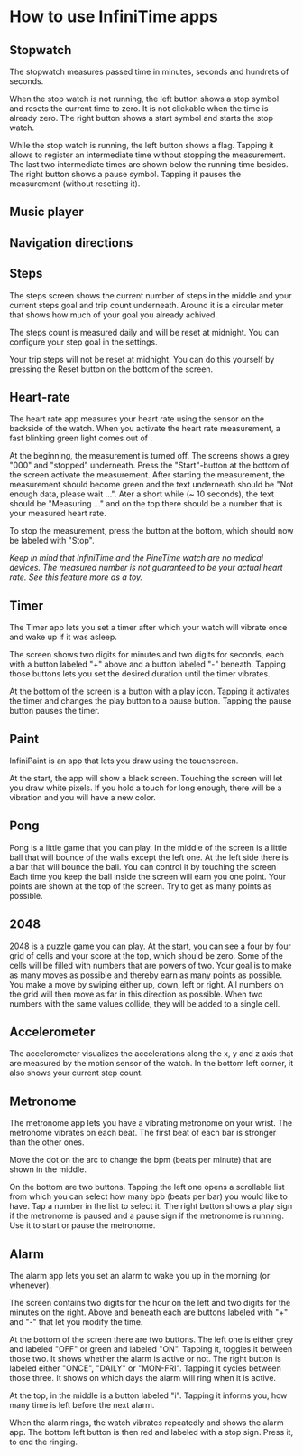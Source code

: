 # How to use InfiniTime apps

## Stopwatch
The stopwatch measures passed time in minutes, seconds and hundrets of seconds.

When the stop watch is not running, the left button shows a stop symbol and resets the current time to zero. It is not clickable when the time is already zero.
The right button shows a start symbol and starts the stop watch.

While the stop watch is running, the left button shows a flag.
Tapping it allows to register an intermediate time without stopping the measurement. 
The last two intermediate times are shown below the running time besides.
The right button shows a pause symbol. Tapping it pauses the measurement (without resetting it).

## Music player

## Navigation directions

## Steps
The steps screen shows the current number of steps in the middle and your current steps goal and trip count underneath.
Around it is a circular meter that shows how much of your goal you already achived.

The steps count is measured daily and will be reset at midnight.
You can configure your step goal in the settings.

Your trip steps will not be reset at midnight.
You can do this yourself by pressing the Reset button on the bottom of the screen.

## Heart-rate
The heart rate app measures your heart rate using the sensor on the backside of the watch. When you activate the heart rate measurement, a fast blinking green light comes out of .

At the beginning, the measurement is turned off.
The screens shows a grey "000" and "stopped" underneath.
Press the "Start"-button at the bottom of the screen activate the measurement.
After starting the measurement, the measurement should become green and the text underneath should be "Not enough data, please wait ...". 
Ater a short while (~ 10 seconds), the text should be "Measuring ..." and on the top there should be a number that is your measured heart rate.

To stop the measurement, press the button at the bottom, which should now be labeled with "Stop".

*Keep in mind that InfiniTime and the PineTime watch are no medical devices. The measured number is not guaranteed to be your actual heart rate. See this feature more as a toy.*

## Timer
The Timer app lets you set a timer after which your watch will vibrate once and wake up if it was asleep.

The screen shows two digits for minutes and two digits for seconds, each with a button labeled "+" above and a button labeled "-" beneath.
Tapping those buttons lets you set the desired duration until the timer vibrates.

At the bottom of the screen is a button with a play icon.
Tapping it activates the timer and changes the play button to a pause button.
Tapping the pause button pauses the timer.

## Paint
InfiniPaint is an app that lets you draw using the touchscreen.

At the start, the app will show a black screen.
Touching the screen will let you draw white pixels.
If you hold a touch for long enough, there will be a vibration and you will have a new color.

## Pong
Pong is a little game that you can play.
In the middle of the screen is a little ball that will bounce of the walls except the left one.
At the left side there is a bar that will bounce the ball.
You can control it by touching the screen
Each time you keep the ball inside the screen will earn you one point.
Your points are shown at the top of the screen.
Try to get as many points as possible.

## 2048
2048 is a puzzle game you can play.
At the start, you can see a four by four grid of cells and your score at the top, which should be zero.
Some of the cells will be filled with numbers that are powers of two.
Your goal is to make as many moves as possible and thereby earn as many points as possible.
You make a move by swiping either up, down, left or right.
All numbers on the grid will then move as far in this direction as possible. 
When two numbers with the same values collide, they will be added to a single cell.

## Accelerometer
The accelerometer visualizes the accelerations along the x, y and z axis that are measured by the motion sensor of the watch.
In the bottom left corner, it also shows your current step count.

## Metronome
The metronome app lets you have a vibrating metronome on your wrist.
The metronome vibrates on each beat.
The first beat of each bar is stronger than the other ones.

Move the dot on the arc to change the bpm (beats per minute) that are shown in the middle.

On the bottom are two buttons.
Tapping the left one opens a scrollable list from which you can select how many bpb (beats per bar) you would like to have. 
Tap a number in the list to select it.
The right button shows a play sign if the metronome is paused and a pause sign if the metronome is running. 
Use it to start or pause the metronome.

## Alarm
The alarm app lets you set an alarm to wake you up in the morning (or whenever).

The screen contains two digits for the hour on the left and two digits for the minutes on the right.
Above and beneath each are buttons labeled with "+" and "-" that let you modify the time.

At the bottom of the screen there are two buttons.
The left one is either grey and labeled "OFF" or green and labeled "ON". Tapping it, toggles it between those two. It shows whether the alarm is active or not.
The right button is labeled either "ONCE", "DAILY" or "MON-FRI". Tapping it cycles between those three. It shows on which days the alarm will ring when it is active.

At the top, in the middle is a button labeled "i".
Tapping it informs you, how many time is left before the next alarm.

When the alarm rings, the watch vibrates repeatedly and shows the alarm app.
The bottom left button is then red and labeled with a stop sign.
Press it, to end the ringing.
